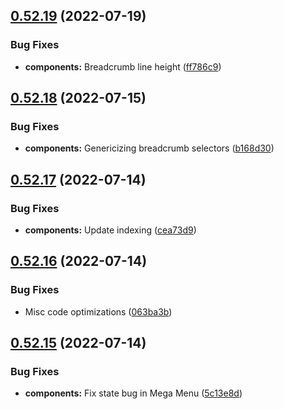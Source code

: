 ## [0.52.19](https://github.com/jacecotton/tcds/compare/v0.52.18...v0.52.19) (2022-07-19)


### Bug Fixes

* **components:** Breadcrumb line height ([ff786c9](https://github.com/jacecotton/tcds/commit/ff786c9c11edad421cd0e51a7a5f29431b4e4eca))



## [0.52.18](https://github.com/jacecotton/tcds/compare/v0.52.17...v0.52.18) (2022-07-15)


### Bug Fixes

* **components:** Genericizing breadcrumb selectors ([b168d30](https://github.com/jacecotton/tcds/commit/b168d30f6a4e099caebb9025b96219e62a1d819e))



## [0.52.17](https://github.com/jacecotton/tcds/compare/v0.52.16...v0.52.17) (2022-07-14)


### Bug Fixes

* **components:** Update indexing ([cea73d9](https://github.com/jacecotton/tcds/commit/cea73d923525c5b9c96f94225d522c0142636a8c))



## [0.52.16](https://github.com/jacecotton/tcds/compare/v0.52.15...v0.52.16) (2022-07-14)


### Bug Fixes

* Misc code optimizations ([063ba3b](https://github.com/jacecotton/tcds/commit/063ba3b4df81af0f52d1258067226af00aa754ac))



## [0.52.15](https://github.com/jacecotton/tcds/compare/v0.52.14...v0.52.15) (2022-07-14)


### Bug Fixes

* **components:** Fix state bug in Mega Menu ([5c13e8d](https://github.com/jacecotton/tcds/commit/5c13e8d295dc3e248c42b0c2b84cc0acf9681941))



